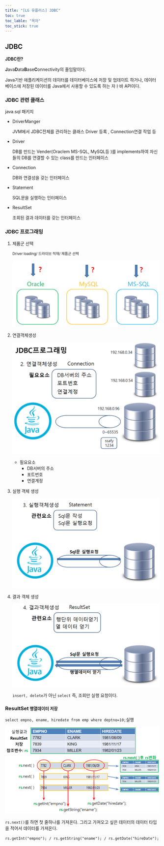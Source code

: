 ```yaml
---
title: "[LG 유플러스] JDBC"
toc: true
toc_lable: "목차"
toc_stick: true 
---
```


## JDBC

**JDBC란?**

**J**ava**D**ata**B**ase**C**onnectivity의 줄임말이다.

Java기반 애플리케이션의 데이터를 데이터베이스에 저장 및 업데이트 하거나, 데이터베이스에 저장된 데이터를 Java에서 사용할 수 있도록 하는 자ㅏ바 API이다.

### JDBC 관련 클래스

java.sql 패키지

- DriverManger

  JVM에서 JDBC전체를 관리하는 클래스 Driver 등록 , Connection연결 작업 등

- Driver

  DB를 만드는 Vender(Oraclem MS-SQL, MySQL등 )를 implements하여 자신들의 DB를 연결할 수 있는 class를 만드는 인터페이스

- <span class="hlm">Connection</span>

  DB와 연결성을 갖는 인터페이스

- <span class="hlm">Statement</span>

  SQL문을 실행하는 인터페이스

- <span class="hlm">ResultSet</span>

  조회된 결과 데이터를 갖는 인터페이스

### JDBC 프로그래밍

1. 제품군 선택

   <small>Driver loading/ 드라이브 적재/ 제품군 선택</small>

   ![image-20240715145050580](/../../images/2024-07-15-JDBC/image-20240715145050580.png)

2. 연결객체생성

   ![image-20240715145147833](/../../images/2024-07-15-JDBC/image-20240715145147833.png)

   - 필요요소
     - DB서버의 주소
     - 포트번호
     - 연결계정

3. 실행 객체 생성

   ![image-20240715145207750](/../../images/2024-07-15-JDBC/image-20240715145207750.png)

4. 결과 객체 생성

   ![image-20240715145306293](/../../images/2024-07-15-JDBC/image-20240715145306293.png)

   `insert, delete`가 아닌 `select` 즉, 조회만 실행 요청이다.

### ResultSet<small> 행열데이터 저장</small>

`select empno, ename, hiredate from emp where deptno=10;`실행

![image-20240715145455605](/../../images/2024-07-15-JDBC/image-20240715145455605.png)

`rs.next()`를 하면  첫 줄하나를 가져온다. 그리고 가져오고 싶은 데이터의 데이터 타입을 적어서 데이터를 가져온다.

`rs.getInt("empno"); / rs.getString("ename"); / rs.getDate("hireDate");`